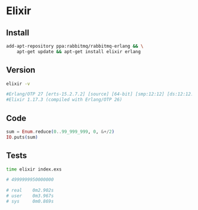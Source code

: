 # Elixir

## Install

```bash
add-apt-repository ppa:rabbitmq/rabbitmq-erlang && \
    apt-get update && apt-get install elixir erlang
```

## Version

```bash
elixir -v

#Erlang/OTP 27 [erts-15.2.7.2] [source] [64-bit] [smp:12:12] [ds:12:12:10] [async-threads:1] [jit:ns]
#Elixir 1.17.3 (compiled with Erlang/OTP 26)
```

## Code

```elixir
sum = Enum.reduce(0..99_999_999, 0, &+/2)
IO.puts(sum)
```

## Tests

```bash
time elixir index.exs

# 4999999950000000

# real    0m2.902s
# user    0m3.967s
# sys     0m0.869s
```

